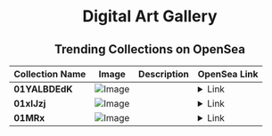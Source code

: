 <div align="center">

# Digital Art Gallery

## Trending Collections on OpenSea

| Collection Name                       | Image                                                                                     | Description                       | OpenSea Link                                                                                          |
|---------------------------------------|-------------------------------------------------------------------------------------------|-----------------------------------|--------------------------------------------------------------------------------------------------------|
| **01YALBDEdK** | ![Image](https://i.seadn.io/s/raw/files/1dd4b0c9036cc1b257ba8f9c7fe6a11f.webp?w=500&auto=format?w=200&auto=format) |  | <details><summary>Link</summary>[01YALBDEdK](https://opensea.io/collection/01yalbdedk)</details> |
| **01xIJzj** | ![Image](https://i.seadn.io/s/raw/files/1dd4b0c9036cc1b257ba8f9c7fe6a11f.webp?w=500&auto=format?w=200&auto=format) |  | <details><summary>Link</summary>[01xIJzj](https://opensea.io/collection/01xijzj)</details> |
| **01MRx** | ![Image](https://i.seadn.io/s/raw/files/1dd4b0c9036cc1b257ba8f9c7fe6a11f.webp?w=500&auto=format?w=200&auto=format) |  | <details><summary>Link</summary>[01MRx](https://opensea.io/collection/01mrx)</details> |

</div>
